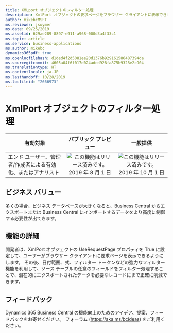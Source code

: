 ```yaml
---
title: XMLport オブジェクトのフィルター処理
description: XmlPort オブジェクトの要求ページをブラウザー クライアントに表示できます
author: mikebcMSFT
ms.reviewer: jswymer
ms.date: 09/25/2019
ms.assetid: 629ae289-8897-e911-a968-000d3a4f33c1
ms.topic: article
ms.service: business-applications
ms.author: mikebc
dynamics365pdf: true
ms.openlocfilehash: d1ded4f2d5081ee20d1376b929161586487394da
ms.sourcegitcommit: 4605a04f6f017d024aded928fa875b9328e2c904
ms.translationtype: HT
ms.contentlocale: ja-JP
ms.lasthandoff: 10/28/2019
ms.locfileid: "2666973"
---
```

# <a name="filtering-xmlport-objects"></a>XmlPort オブジェクトのフィルター処理


| 有効対象    |  パブリック プレビュー | 一般提供 | 
| ---------- | :----------: |:----------: |
|エンド ユーザー、管理者/作成者による有効化、またはアナリスト|![この機能はリリース済みです。](/dynamics365-release-plan/media/green-checkmark.png "この機能はリリース済みです。") 2019 年 8 月 1 日| ![この機能はリリース済みです。](/dynamics365-release-plan/media/green-checkmark.png "この機能はリリース済みです。") 2019 年 10 月 1 日|


## <a name="business-value"></a>ビジネス バリュー
<!-- bv start -->
多くの場合、ビジネス データベースが大きくなると、Business Central からエクスポートまたは Business Central にインポートするデータをより高度に制御する必要性が出てきます。
<!-- bv end -->



## <a name="feature-details"></a>機能の詳細
<!--feature detail start -->
開発者は、XmlPort オブジェクトの UseRequestPage プロパティを True に設定して、ユーザーがブラウザー クライアントに要求ページを表示できるようにします。 その後、日付範囲、式、フィルター トークンなどの強力なフィルター機能を利用して、ソース テーブルの任意のフィールドをフィルター処理することで、潜在的にエクスポートされたデータを必要なレコードにまで正確に削減できます。
<!--feature detail end -->






## <a name="tell-us-what-you-think"></a>フィードバック
Dynamics 365 Business Central の機能向上のためのアイデア、提案、フィードバックをお寄せください。 フォーラム (https://aka.ms/bcideas) をご利用ください。




